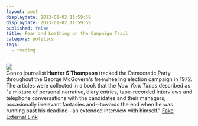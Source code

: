 ```yaml
---
layout: post
displaydate: 2013-01-02 11:59:59
displaydate: 2013-01-02 11:59:59
published: false
title: Fear and Loathing on the Campaign Trail
category: politics
tags: 
  - reading
---
```


![](http://upload.wikimedia.org/wikipedia/en/d/d7/Story.fearandloathing.jpg)<br>
Gonzo journalist **Hunter S Thompson** tracked the Democratic Party throughout the George McGovern's freewheeling election campaign in 1972. The articles were collected in a book that the _New York Times_ described as "a mixture of personal narrative, diary entries, tape-recorded interviews and telephone conversations with the candidates and their managers, occasionally irrelevant fantasies and--towards the end when he was running past his deadline--an extended interview with himself."
<a href="http://www.theraptorlab.com">Fake External Link</a>
